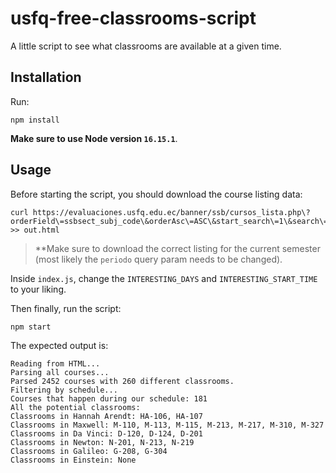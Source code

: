 # usfq-free-classrooms-script

A little script to see what classrooms are available at a given time.

## Installation

Run:

```text
npm install
```

**Make sure to use Node version `16.15.1`**.

## Usage

Before starting the script, you should download the course listing data:

```text
curl https://evaluaciones.usfq.edu.ec/banner/ssb/cursos_lista.php\?orderField\=ssbsect_subj_code\&orderAsc\=ASC\&start_search\=1\&search\=\&colegio\=\&periodo\=202210\&area\=\&campus\=\&sesion\=\&filtro_dias\=\&filtro_horario\=\&filtro_aula\=\&filtro_cursos_ingles\=false\&filtro_cursos_cupo\=false\&perfil\= >> out.html
```

> **Make sure to download the correct listing for the current semester (most likely the `periodo` query param needs to be changed).

Inside `index.js`, change the `INTERESTING_DAYS` and `INTERESTING_START_TIME` to your liking.

Then finally, run the script:

```text
npm start
```

The expected output is:

```text
Reading from HTML...
Parsing all courses...
Parsed 2452 courses with 260 different classrooms.
Filtering by schedule...
Courses that happen during our schedule: 181
All the potential classrooms:
Classrooms in Hannah Arendt: HA-106, HA-107
Classrooms in Maxwell: M-110, M-113, M-115, M-213, M-217, M-310, M-327
Classrooms in Da Vinci: D-120, D-124, D-201
Classrooms in Newton: N-201, N-213, N-219
Classrooms in Galileo: G-208, G-304
Classrooms in Einstein: None
```
